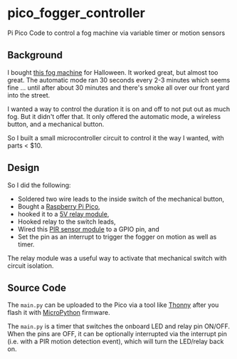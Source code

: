 # pico_fogger_controller
Pi Pico Code to control a fog machine via variable timer or motion sensors

## Background

I bought [this fog machine](
https://www.amazon.com/AGPTEK-Colorful-Receiver-Wireless-Halloween/dp/B07T28NQKX/ref=sr_1_2_sspa?keywords=fog+machine+agptek&qid=1667520137&qu=eyJxc2MiOiIyLjM4IiwicXNhIjoiMi4yMyIsInFzcCI6IjEuOTAifQ%3D%3D&sprefix=fog+machine+agp%2Caps%2C197&sr=8-2-spons&psc=1) for Halloween. It worked great, but almost too great. The automatic mode ran 30 seconds every 2-3 minutes which seems fine ... until after about 30 minutes and there's smoke all over our front yard into the street.

I wanted a way to control the duration it is on and off to not put out as much fog. But it didn't offer that. It only offered the automatic mode, a wireless button, and a mechanical button.

So I built a small microcontroller circuit to control it the way I wanted, with parts < $10.

## Design

So I did the following:
- Soldered two wire leads to the inside switch of the mechanical button,
- Bought a [Raspberry Pi Pico](https://www.raspberrypi.com/products/raspberry-pi-pico/),
- hooked it to a [5V relay module](https://www.amazon.com/dp/B00LW15A4W?psc=1&ref=ppx_yo2ov_dt_b_product_details),
- Hooked relay to the switch leads,
- Wired this [PIR sensor module](https://www.amazon.com/gp/product/B09Q6GKGZV/ref=ppx_yo_dt_b_asin_title_o02_s00?ie=UTF8&psc=1) to a GPIO pin, and
- Set the pin as an interrupt to trigger the fogger on motion as well as timer.

The relay module was a useful way to activate that mechanical switch with circuit isolation.

## Source Code

The `main.py` can be uploaded to the Pico via a tool like [Thonny](https://thonny.org/) after you flash it with [MicroPython](https://micropython.org/download/rp2-pico/) firmware.

The `main.py` is a timer that switches the onboard LED and relay pin ON/OFF. When the pins are OFF, it can be optionally interrupted via the interrupt pin (i.e. with a PIR motion detection event), which will turn the LED/relay back on. 
